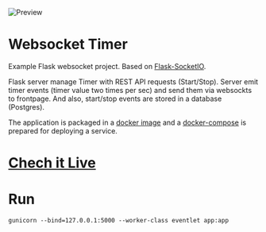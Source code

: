 ![Preview](https://user-images.githubusercontent.com/61391551/179115833-4a9a50c8-0031-4b48-ba3b-81a6133baca3.png)

# Websocket Timer
Example Flask websocket project. Based on [Flask-SocketIO](https://flask-socketio.readthedocs.io/).

Flask server manage Timer with REST API requests (Start/Stop). Server emit timer events (timer value two times per sec) and send them via websockts to frontpage. And also, start/stop events are stored in a database (Postgres).

The application is packaged in a [docker image](https://hub.docker.com/r/kuznetsov1024/websocket_timer) and a [docker-compose](https://github.com/kuznetsov-m/websocket-timer/blob/master/docker-compose.yml) is prepared for deploying a service.

# [Chech it Live](http://62.84.118.217/)

# Run
`gunicorn --bind=127.0.0.1:5000 --worker-class eventlet app:app`